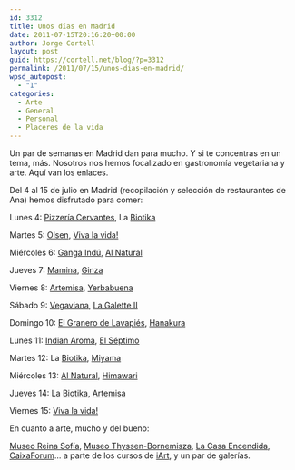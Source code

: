 ```yaml
---
id: 3312
title: Unos días en Madrid
date: 2011-07-15T20:16:20+00:00
author: Jorge Cortell
layout: post
guid: https://cortell.net/blog/?p=3312
permalink: /2011/07/15/unos-dias-en-madrid/
wpsd_autopost:
  - "1"
categories:
  - Arte
  - General
  - Personal
  - Placeres de la vida
---
```

Un par de semanas en Madrid dan para mucho. Y si te concentras en un tema, más. Nosotros nos hemos focalizado en gastronomía vegetariana y arte. Aquí van los enlaces.

Del 4 al 15 de julio en Madrid (recopilación y selección de restaurantes de Ana) hemos disfrutado para comer:

Lunes 4: <a title="Salir.com Pizzería Cervantes" href="https://madrid.salir.com/pizzeria_cervantes" target="_blank">Pizzería Cervantes</a>, La <a title="La Biotika" href="https://www.labiotika.es" target="_blank">Biotika</a>
  
Martes 5: <a title="Olsen Madrid" href="https://www.olsenmadrid.com" target="_blank">Olsen</a>, <a title="Salir.com Viva la vida!" href="https://madrid.salir.com/viva_la_vida" target="_blank">Viva la vida!</a>
  
Miércoles 6: <a title="Salir.com Ganga" href="https://madrid.salir.com/ganga-alameda_6" target="_blank">Ganga Indú</a>, <a title="Al Natural" href="https://www.alnatural.biz/" target="_blank">Al Natural</a>
  
Jueves 7: <a title="Guia Vegetarianos Mamina" href="https://www.restaurantesvegetarianos.es/component/option,com_sobi2/sobi2Task,sobi2Details/sobi2Id,155/Itemid,/" target="_blank">Mamina</a>, <a title="Salir.com Ginza" href="https://madrid.salir.com/kaiten_sushi_ginza-plaza_de_las_cortes_3" target="_blank">Ginza</a>
  
Viernes 8: <a title="Artemisa" href="https://www.restaurantesvegetarianosartemisa.com/" target="_blank">Artemisa</a>, <a title="Yerbabuena" href="https://www.yerbabuena.ws/" target="_blank">Yerbabuena</a>
  
Sábado 9: <a title="https://vegaviana.restaurantesok.com/" href="https://vegaviana.restaurantesok.com/" target="_blank">Vegaviana</a>, <a title="https://www.lagalette2.com/" href="https://www.lagalette2.com/" target="_blank">La Galette II</a>
  
Domingo 10: <a title="https://madrid.salir.com/el_granero_de_lavapies" href="https://madrid.salir.com/el_granero_de_lavapies" target="_blank">El Granero de Lavapiés</a>, <a title="https://www.hanakura.es/" href="https://www.hanakura.es/" target="_blank">Hanakura</a>
  
Lunes 11: <a title="https://www.restauranteindianaroma.es" href="https://www.restauranteindianaroma.es" target="_blank">Indian Aroma</a>, <a title="https://www.elseptimo.com/" href="https://www.elseptimo.com/" target="_blank">El Séptimo</a>
  
Martes 12: La <a title="La Biotika" href="https://www.labiotika.es" target="_blank">Biotika</a>, <a title="https://www.restaurantemiyama.com/restaurantes.html" href="https://www.restaurantemiyama.com/restaurantes.html" target="_blank">Miyama</a>
  
Miércoles 13: <a title="Al Natural" href="https://www.alnatural.biz/" target="_blank">Al Natural</a>, <a title="https://madrid.salir.com/sake_dining_himawari" href="https://madrid.salir.com/sake_dining_himawari" target="_blank">Himawari</a>
  
Jueves 14: La <a title="La Biotika" href="https://www.labiotika.es" target="_blank">Biotika</a>, <a title="Artemisa" href="https://www.restaurantesvegetarianosartemisa.com/" target="_blank">Artemisa</a>
  
Viernes 15: <a title="Salir.com Viva la vida!" href="https://madrid.salir.com/viva_la_vida" target="_blank">Viva la vida!</a>

En cuanto a arte, mucho y del bueno:

<a title="https://www.museoreinasofia.es/index.html" href="https://www.museoreinasofia.es/index.html" target="_blank">Museo Reina Sofía</a>, <a title="https://www.museothyssen.org/thyssen/home" href="https://www.museothyssen.org/thyssen/home" target="_blank">Museo Thyssen-Bornemisza</a>, <a title="https://www.lacasaencendida.es/" href="https://www.lacasaencendida.es/" target="_blank">La Casa Encendida</a>, <a title="https://obrasocial.lacaixa.es/nuestroscentros/caixaforummadrid/caixaforummadrid_es.html" href="https://obrasocial.lacaixa.es/nuestroscentros/caixaforummadrid/caixaforummadrid_es.html" target="_blank">CaixaForum</a>... a parte de los cursos de <a title="https://www.iart.es/iart/" href="https://www.iart.es/iart/" target="_blank">iArt</a>, y un par de galerías.